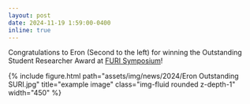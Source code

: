 ```yaml
---
layout: post
date: 2024-11-19 1:59:00-0400
inline: true
---
```

Congratulations to Eron (Second to the left) for winning the Outstanding Student Researcher Award at [FURI Symposium](https://students.engineering.asu.edu/furi/)!

<div class="row mt-2">
    <div class="col-sm mt-3 mt-md-0">
        {% include figure.html path="assets/img/news/2024/Eron Outstanding SURI.jpg" title="example image" class="img-fluid rounded z-depth-1" width="450" %}
    </div>
</div>
